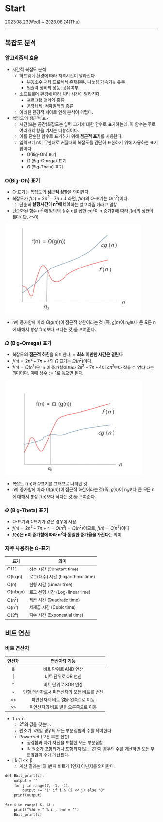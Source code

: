 # Start
2023.08.23(Wed) ~ 2023.08.24(Thu)

-----
## 복잡도 분석

### 알고리즘의 효율
- 시간적 복잡도 분석
  - 하드웨어 환경에 따라 처리시간이 달라진다
    - 부동소수 처리 프로세서 존재유무, 나눗셈 가속기능 유무
    - 입출력 장비의 성능, 공유여부
  - 소프트웨어 환경에 따라 처리 시간이 달라진다.
    - 프로그램 언어의 종류
    - 운영체제, 컴파일러의 종류
  - 이러한 환경적 차이로 인해 분석이 어렵다.
- 복잡도의 점근적 표기
  - 시간(또는 공간)복잡도는 입력 크기에 대한 함수로 표기하는데, 이 함수는 주로 여러개의 항을 가지는 다항식이다.
  - 이를 단순한 함수로 표기하기 위해 **점근적 표기**를 사용한다.
  - 입력크기 n이 무한대로 커질때의 복잡도를 간단히 표현하기 위해 사용하는 표기법이다.
    - O(Big-Oh) 표기
    - $\Omega$ (Big-Omega) 표기
    - $\Theta$ (Big-Theta) 표기

### O(Big-Oh) 표기 
- O-표기는 복잡도의 **점근적 상한**을 의미한다.
- 복잡도가 $f(n) = 2n^2 -7n +4$ 라면, $f(n)$의 O-표기는 O(n<sup>2</sup>)이다.
  - 단순히 **실행시간이 n<sup>2</sup>에 비례**하는 알고리즘 이라고 말함
- 단순화된 함수 $n^2$ 에 임의의 상수 c를 곱한 $cn^2$이 n 증가함에 따라 $f(n)$의 상한이 된다( 단, c>0) 

![Big Omega](https://github.com/yamuzin-oksusu/SSAFY_FW2023/blob/master/images/image-3.png)

- n이 증가함에 따라 $O(g(n))$이 점근적 상한이라는 것 (즉, $g(n)$이 n<sub>0</sub>보다 큰 모든 n에 대해서 항상 f(n)보다 크다는 것)을 보여준다.

### $\Omega$ (Big-Omega) 표기
- 복잡도의 **점근적 하한**을 의미한다. = **최소 이만한 시간은 걸린다**
- $f(n) = 2n^2 -7n +4$의  $\Omega$ 표기는 $\Omega(n^2)$이다.
- $f(n) = \Omega(n^2)$은 'n 이 증가함에 따라 $2n^2 -7n +4$이 $cn^2$보다 작을 수 없다'라는 의미이다. 이때 상수 c= 1로 놓으면 된다. 

![Alt text](https://github.com/yamuzin-oksusu/SSAFY_FW2023/blob/master/images/image-4.png)
- 복잡도 f(n)과 $\Omega$표기를 그래프로 나타낸 것
- n이 증가함에 따라 $\Omega(g(n))$이 점근적 하한이라는 것(즉, $g(n)$이 n<sub>0</sub>보다 큰 모든 n에 대해서 항상 f(n)보다 작다는 것)을 보여준다.

### $\Theta$ (Big-Theta) 표기
- O-표기와 $\Omega$표기가 같은 경우에 사용
- $f(n) = 2n^2 -7n +4 = O(n^2) = \Omega(n^2)$이므로, $f(n) = \Theta(n^2)$이다
- **$f(n)$은 n이 증가함에 따라 n<sup>2</sup>과 동일한 증가율을 가진다**는 의미

### 자주 사용하는 O-표기

|표기|의미|
|---|---|
|O(1)|상수 시간 (Constant time)|
|O(logn)|로그(대수) 시간 (Logarithmic time)|
|O(n)|선형 시간 (Linear time)|
|O(nlogn)|로그 선형 시간 (Log-linear time)|
|O(n<sup>2</sup>)|제곱 시간 (Quadratic time)|
|O(n<sup>3</sup>)|세제곱 시간 (Cubic time)|
|O(2<sup>n</sup>)|지수 시간 (Exponential time)|


## 비트 연산
### 비트 연산자
|연산자|연산자의 기능|
|:---:|:---:|
|&|비트 단위로 AND 연산|
|\||비트 단위로 OR 연산|
| ^ |비트 단위로 XOR 연산|
|~|단항 연산자로서 피연산자의 모든 비트를 반전|
|<<|피연산자의 비트 열을 왼쪽으로 이동|
|>>|피연산자의 비트 열을 오른쪽으로 이동|

- 1 << n
  - 2<sup>n</sup>의 값을 갖는다.
  - 원소가 n개일 경우의 모든 부분집합의 수를 의미한다.
  - Power set (모든 부분 집합)
    - 공집합과 자기 자신을 포함한 모든 부분집합
    - 각 원소가 포함되거나 포함되지 않는 2가지 경우의 수를 계산하면 모든 부분집합의 수가 계산된다.
- i & (1 << j)
  - 계산 결과는 i의 j번째 비트가 1인지 아닌지를 의미한다.

```
def Bbit_print(i):
    output = ''
    for j in range(7, -1, -1):
        output += '1' if i & (i << j) else "0"
    print(output)

for i in range(-5, 6) :
    print("%3d = " % i , end = '')
    Bbit_print(i)
```